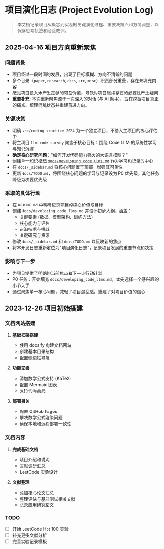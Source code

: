 # 项目演化日志 (Project Evolution Log)

> 本文档记录项目从概念到实现的关键演化过程、重要决策点和方向调整，以保存思考轨迹和经验教训。

## 2025-04-16 项目方向重新聚焦

### 问题背景
- 项目经过一段时间的发展，出现了目标模糊、方向不清晰的问题
- 多个目录（`paper`, `research`, `docs`, `src`, `misc`）职责部分重叠，存在未填充内容
- 感觉项目投入未产生足够的可见价值，导致对项目继续存在的必要性产生疑问
- **重要补充**: 本次重新聚焦源于一次深入的对话 (与 AI 助手)，旨在挖掘项目真正的痛点、梳理混乱状态并重建前进方向。

### 关键决策
- 明确 `src/coding-practice-2024` 为一个独立项目，不纳入主项目的核心评估中
- 将主项目 `llm-code-survey` 聚焦于核心目标：围绕 Code LLM 的系统性学习与知识沉淀
- **确定核心研究问题**："如何开发代码能力强大的大语言模型？"
- 创建单一知识枢纽 [`docs/developing_code_llms.md`](docs/developing_code_llms.md) 作为学习和记录的中心
- 在 `docs/_sidebar.md` 将核心问题置于顶部，增强其可见性
- 更新 `docs/TODO.md`，将围绕核心问题的学习与记录设为 P0 优先级，其他任务降级为次要优先级

### 采取的具体行动
- 在 `README.md` 中明确记录项目的核心价值与目标
- 创建 `docs/developing_code_llms.md` 并设计初步大纲，涵盖：
  - 关键要素 (数据、模型架构、训练方法)
  - 核心能力与评估
  - 前沿技术与挑战
  - 关键研究与资源
- 修改 `docs/_sidebar.md` 和 `docs/TODO.md` 以反映新的焦点
- 将本开发日志重新定位为"项目演化日志"，记录项目发展的重要节点和决策

### 影响与下一步
- 为项目提供了明确的当前焦点和下一步行动计划
- P0 任务：开始填充 `docs/developing_code_llms.md`，优先选择一个感兴趣的小节入手
- 通过聚焦单一核心问题，减轻了项目混乱感，重建了对项目价值的信心

## 2023-12-26 项目初始搭建

### 文档网站搭建

1. **基础框架搭建**
   - 使用 docsify 构建文档网站
   - 创建基本目录结构
   - 配置侧边栏导航

2. **功能完善**
   - 添加数学公式支持 (KaTeX)
   - 配置 Mermaid 图表
   - 支持代码高亮

3. **部署相关**
   - 配置 GitHub Pages
   - 解决数学公式渲染问题
   - 确保本地和远程部署一致性

### 文档内容

1. **完成基础文档**
   - 项目介绍和说明
   - 文献调研汇总
   - LeetCode 实验设计

2. **文献整理**
   - 添加核心论文汇总
   - 整理评估与基准测试相关文献
   - 记录应用研究论文

### TODO

- [ ] 开始 LeetCode Hot 100 实验
- [ ] 补充更多文献分析
- [ ] 完善实验记录模板 